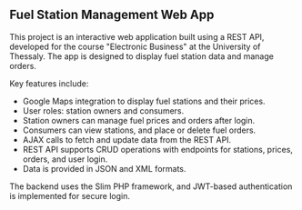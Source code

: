 ## Fuel Station Management Web App

This project is an interactive web application built using a REST API, developed for the course "Electronic Business" at the University of Thessaly. The app is designed to display fuel station data and manage orders.

Key features include:

- Google Maps integration to display fuel stations and their prices.
- User roles: station owners and consumers.
- Station owners can manage fuel prices and orders after login.
- Consumers can view stations, and place or delete fuel orders.
- AJAX calls to fetch and update data from the REST API.
- REST API supports CRUD operations with endpoints for stations, prices, orders, and user login.
- Data is provided in JSON and XML formats.

The backend uses the Slim PHP framework, and JWT-based authentication is implemented for secure login.
